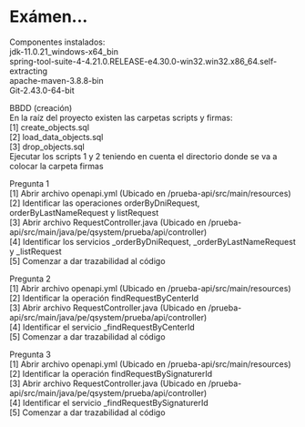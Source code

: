 # Exámen...

Componentes instalados:  
jdk-11.0.21_windows-x64_bin  
spring-tool-suite-4-4.21.0.RELEASE-e4.30.0-win32.win32.x86_64.self-extracting  
apache-maven-3.8.8-bin  
Git-2.43.0-64-bit  

BBDD (creación)  
En la raíz del proyecto existen las carpetas scripts y firmas:    
[1] create_objects.sql  
[2] load_data_objects.sql  
[3] drop_objects.sql  
Ejecutar los scripts 1 y 2 teniendo en cuenta el directorio donde se va a colocar la carpeta firmas    

Pregunta 1  
[1] Abrir archivo openapi.yml (Ubicado en /prueba-api/src/main/resources)  
[2] Identificar las operaciones orderByDniRequest, orderByLastNameRequest y listRequest  
[3] Abrir archivo RequestController.java (Ubicado en /prueba-api/src/main/java/pe/qsystem/prueba/api/controller)  
[4] Identificar los servicios _orderByDniRequest, _orderByLastNameRequest y _listRequest  
[5] Comenzar a dar trazabilidad al código  

Pregunta 2  
[1] Abrir archivo openapi.yml (Ubicado en /prueba-api/src/main/resources)  
[2] Identificar la operación findRequestByCenterId  
[3] Abrir archivo RequestController.java (Ubicado en /prueba-api/src/main/java/pe/qsystem/prueba/api/controller)  
[4] Identificar el servicio _findRequestByCenterId  
[5] Comenzar a dar trazabilidad al código  

Pregunta 3  
[1] Abrir archivo openapi.yml (Ubicado en /prueba-api/src/main/resources)  
[2] Identificar la operación findRequestBySignaturerId  
[3] Abrir archivo RequestController.java (Ubicado en /prueba-api/src/main/java/pe/qsystem/prueba/api/controller)  
[4] Identificar el servicio _findRequestBySignaturerId  
[5] Comenzar a dar trazabilidad al código  

 